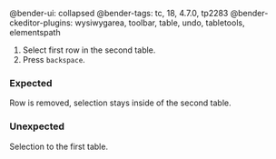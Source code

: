 @bender-ui: collapsed
@bender-tags: tc, 18, 4.7.0, tp2283
@bender-ckeditor-plugins: wysiwygarea, toolbar, table, undo, tabletools, elementspath

1. Select first row in the second table.
1. Press `backspace`.

### Expected

Row is removed, selection stays inside of the second table.

### Unexpected

Selection to the first table.
